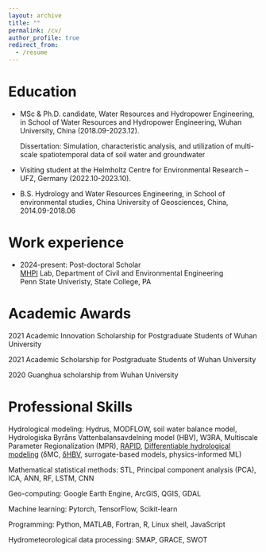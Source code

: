 ```yaml
---
layout: archive
title: ""
permalink: /cv/
author_profile: true
redirect_from:
  - /resume
---
```



Education
======
* MSc & Ph.D. candidate, Water Resources and Hydropower Engineering, in School of Water Resources and Hydropower Engineering, Wuhan University, China (2018.09-2023.12).

  Dissertation: Simulation, characteristic analysis, and utilization of multi-scale spatiotemporal data of soil water and groundwater

* Visiting student at the Helmholtz Centre for Environmental Research – UFZ, Germany (2022.10-2023.10).

* B.S. Hydrology and Water Resources Engineering, in School of environmental studies, China University of Geosciences, China, 2014.09-2018.06

Work experience
======
* 2024-present: Post-doctoral Scholar  
[MHPI](https://sites.google.com/view/mhpi/team) Lab, Department of Civil and Environmental Engineering  
Penn State Univeristy, State College, PA

  
Academic Awards
======
2021    Academic Innovation Scholarship for Postgraduate Students of Wuhan University

2021    Academic Scholarship for Postgraduate Students of Wuhan University

2020    Guanghua scholarship from Wuhan University

<!-- 2015,2016,2017    •	National Encouragement Scholarship of China University of Geosciences -->

Professional Skills
======
Hydrological modeling: Hydrus, MODFLOW, soil water balance model, Hydrologiska Byråns Vattenbalansavdelning model (HBV), W3RA, Multiscale Parameter Regionalization (MPR), [RAPID](http://rapid-hub.org/), [Differentiable hydrological modeling](https://mhpi.github.io/) (δMC, [δHBV](https://egusphere.copernicus.org/preprints/2025/egusphere-2025-483/), surrogate-based models, physics-informed ML)

Mathematical statistical methods: STL, Principal component analysis (PCA), ICA, ANN, RF, LSTM, CNN

Geo-computing: Google Earth Engine, ArcGIS, QGIS, GDAL

Machine learning: Pytorch, TensorFlow, Scikit-learn

Programming: Python, MATLAB, Fortran, R, Linux shell, JavaScript

Hydrometeorological data processing: SMAP, GRACE, SWOT


  
